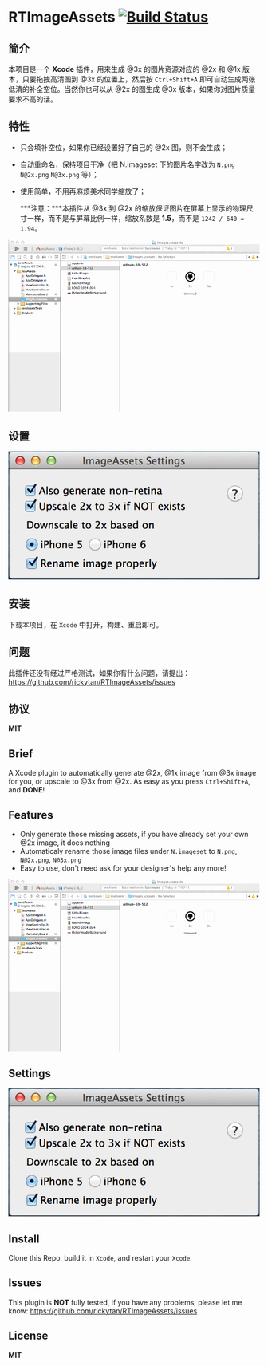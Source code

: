 RTImageAssets [![Build Status](https://travis-ci.org/rickytan/RTImageAssets.svg)](https://travis-ci.org/rickytan/RTImageAssets)
=============

简介
---
本项目是一个 **Xcode** 插件，用来生成 @3x 的图片资源对应的 @2x 和 @1x 版本，只要拖拽高清图到 @3x 的位置上，然后按 `Ctrl+Shift+A` 即可自动生成两张低清的补全空位。当然你也可以从 @2x 的图生成 @3x 版本，如果你对图片质量要求不高的话。

特性
---
- 只会填补空位，如果你已经设置好了自己的 @2x 图，则不会生成；
- 自动重命名，保持项目干净（把 N.imageset 下的图片名字改为 `N.png` `N@2x.png` `N@3x.png` 等）；
- 使用简单，不用再麻烦美术同学缩放了；

    ***注意：***本插件从 @3x 到 @2x 的缩放保证图片在屏幕上显示的物理尺寸一样，而不是与屏幕比例一样，缩放系数是 **1.5**，而不是 `1242 / 640 = 1.94`。

![Usage](./ScreenCap/usage.gif)

设置
---
![Setting](./ScreenCap/p.png)

安装
---
下载本项目，在 `Xcode` 中打开，构建、重启即可。

问题
---
此插件还没有经过严格测试，如果你有什么问题，请提出：<https://github.com/rickytan/RTImageAssets/issues>

协议
---
**MIT**

Brief
---
A Xcode plugin to automatically generate @2x, @1x image from @3x image for you, or upscale to @3x from @2x. As easy as you press `Ctrl+Shift+A`, and **DONE**!

Features
---
- Only generate those missing assets, if you have already set your own @2x image, it does nothing
- Automaticaly rename those image files under `N.imageset` to `N.png`, `N@2x.png`, `N@3x.png`
- Easy to use, don't need ask for your designer's help any more!

![Usage](./ScreenCap/usage.gif)

Settings
---
![Setting](./ScreenCap/p.png)

Install
---
Clone this Repo, build it in `Xcode`, and restart your `Xcode`.

Issues
---
This plugin is **NOT** fully tested, if you have any problems, please let me know: <https://github.com/rickytan/RTImageAssets/issues>

License
---
**MIT**
